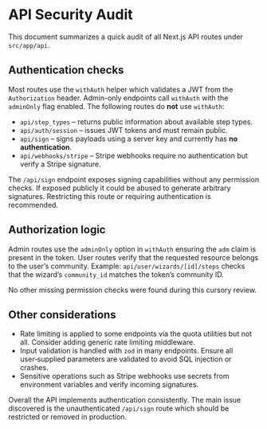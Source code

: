 # API Security Audit

This document summarizes a quick audit of all Next.js API routes under `src/app/api`.

## Authentication checks

Most routes use the `withAuth` helper which validates a JWT from the `Authorization` header. Admin-only endpoints call `withAuth` with the `adminOnly` flag enabled. The following routes do **not** use `withAuth`:

- `api/step_types` – returns public information about available step types.
- `api/auth/session` – issues JWT tokens and must remain public.
- `api/sign` – signs payloads using a server key and currently has **no authentication**.
- `api/webhooks/stripe` – Stripe webhooks require no authentication but verify a Stripe signature.

The `/api/sign` endpoint exposes signing capabilities without any permission checks. If exposed publicly it could be abused to generate arbitrary signatures. Restricting this route or requiring authentication is recommended.

## Authorization logic

Admin routes use the `adminOnly` option in `withAuth` ensuring the `adm` claim is present in the token. User routes verify that the requested resource belongs to the user’s community. Example: `api/user/wizards/[id]/steps` checks that the wizard’s `community_id` matches the token’s community ID.

No other missing permission checks were found during this cursory review.

## Other considerations

- Rate limiting is applied to some endpoints via the quota utilities but not all. Consider adding generic rate limiting middleware.
- Input validation is handled with `zod` in many endpoints. Ensure all user‑supplied parameters are validated to avoid SQL injection or crashes.
- Sensitive operations such as Stripe webhooks use secrets from environment variables and verify incoming signatures.

Overall the API implements authentication consistently. The main issue discovered is the unauthenticated `/api/sign` route which should be restricted or removed in production.
